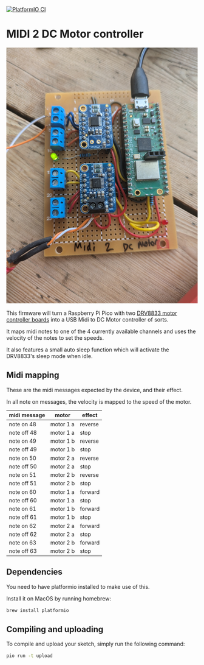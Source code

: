 [![PlatformIO CI](https://github.com/madskjeldgaard/raspberry-pi-pico-usbmidi-platformio-template/actions/workflows/build.yml/badge.svg)](https://github.com/madskjeldgaard/raspberry-pi-pico-usbmidi-platformio-template/actions/workflows/build.yml)

# MIDI 2 DC Motor controller

![midi2dcmotor in action](midi2dcmotor.jpg) 

This firmware will turn a Raspberry Pi Pico with two [DRV8833 motor controller boards](https://learn.adafruit.com/adafruit-drv8833-dc-stepper-motor-driver-breakout-board) into a USB Midi to DC Motor controller of sorts.

It maps midi notes to one of the 4 currently available channels and uses the velocity of the notes to set the speeds.

It also features a small auto sleep function which will activate the DRV8833's sleep mode when idle.

## Midi mapping

These are the midi messages expected by the device, and their effect.

In all note on messages, the velocity is mapped to the speed of the motor.


| midi message | motor | effect |
| ------------ | ----- | ------ |
| note on 48   | motor 1 a | reverse |
| note off 48  | motor 1 a | stop |
| note on 49   | motor 1 b | reverse |
| note off 49  | motor 1 b | stop |
| note on 50   | motor 2 a | reverse |
| note off 50  | motor 2 a | stop |
| note on 51   | motor 2 b | reverse |
| note off 51  | motor 2 b | stop |
| note on 60   | motor 1 a | forward |
| note off 60  | motor 1 a | stop |
| note on 61   | motor 1 b | forward |
| note off 61  | motor 1 b | stop |
| note on 62   | motor 2 a | forward |
| note off 62  | motor 2 a | stop |
| note on 63   | motor 2 b | forward |
| note off 63  | motor 2 b | stop |

## Dependencies

You need to have platformio installed to make use of this.

Install it on MacOS by running homebrew:

```bash
brew install platformio
```

## Compiling and uploading

To compile and upload your sketch, simply run the following command:

```bash
pio run -t upload
```
